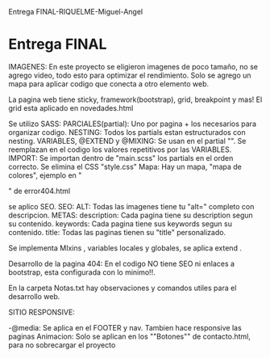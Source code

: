 Entrega FINAL-RIQUELME-Miguel-Angel

# Entrega FINAL

IMAGENES: En este proyecto se eligieron imagenes de poco tamaño, no se agrego video, todo esto para optimizar el rendimiento.
Solo se agrego un mapa para aplicar codigo que conecta a otro elemento web.

La pagina web tiene sticky, framework(bootstrap), grid, breakpoint y mas!
El grid esta aplicado en novedades.html

Se utilizo SASS:
PARCIALES(partial): Uno por pagina + los necesarios para organizar codigo.
NESTING: Todos los partials estan estructurados con nesting.
VARIABLES, @EXTEND y @MIXING: Se usan en el partial "". 
Se reemplazan en el codigo los valores repetitivos por las VARIABLES.
IMPORT: Se importan dentro de "main.scss" los partials en el orden correcto.
Se elimina el CSS "style.css"
Mapa: Hay un mapa, "mapa de colores", ejemplo en "<p>" de error404.html

se aplico SEO.
SEO:
ALT: Todas las imagenes tiene tu "alt=" completo con descripcion.
METAS:
    description: Cada pagina tiene su description segun su contenido.
    keywords: Cada pagina tiene sus keywords segun su contenido.
    title: Todas las paginas tienen su "title" personalizado. 
   

Se implementa MIxins , variables locales y globales, se aplica extend .

Desarrollo de la pagina 404: En el codigo NO tiene SEO ni enlaces a bootstrap, esta configurada con lo minimo!!.

En la carpeta Notas.txt hay observaciones y comandos utiles para el desarrollo web.

SITIO RESPONSIVE:

-@media: Se aplica en el FOOTER y nav. Tambien hace responsive las paginas 
Animacion: Solo se aplican en los ""Botones"" de contacto.html, para no sobrecargar el proyecto
